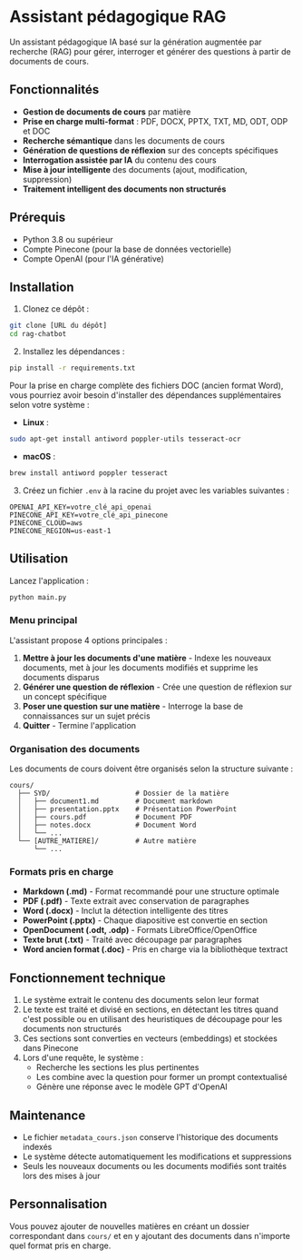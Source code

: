 # Assistant pédagogique RAG

Un assistant pédagogique IA basé sur la génération augmentée par recherche (RAG) pour gérer, interroger et générer des questions à partir de documents de cours.

## Fonctionnalités

- **Gestion de documents de cours** par matière
- **Prise en charge multi-format** : PDF, DOCX, PPTX, TXT, MD, ODT, ODP et DOC
- **Recherche sémantique** dans les documents de cours
- **Génération de questions de réflexion** sur des concepts spécifiques
- **Interrogation assistée par IA** du contenu des cours
- **Mise à jour intelligente** des documents (ajout, modification, suppression)
- **Traitement intelligent des documents non structurés**

## Prérequis

- Python 3.8 ou supérieur
- Compte Pinecone (pour la base de données vectorielle)
- Compte OpenAI (pour l'IA générative)

## Installation

1. Clonez ce dépôt :
```bash
git clone [URL du dépôt]
cd rag-chatbot
```

2. Installez les dépendances :
```bash
pip install -r requirements.txt
```

Pour la prise en charge complète des fichiers DOC (ancien format Word), vous pourriez avoir besoin d'installer des dépendances supplémentaires selon votre système :

- **Linux** :
```bash
sudo apt-get install antiword poppler-utils tesseract-ocr
```

- **macOS** :
```bash
brew install antiword poppler tesseract
```

3. Créez un fichier `.env` à la racine du projet avec les variables suivantes :
```
OPENAI_API_KEY=votre_clé_api_openai
PINECONE_API_KEY=votre_clé_api_pinecone
PINECONE_CLOUD=aws
PINECONE_REGION=us-east-1
```

## Utilisation

Lancez l'application :
```bash
python main.py
```

### Menu principal

L'assistant propose 4 options principales :

1. **Mettre à jour les documents d'une matière** - Indexe les nouveaux documents, met à jour les documents modifiés et supprime les documents disparus
2. **Générer une question de réflexion** - Crée une question de réflexion sur un concept spécifique
3. **Poser une question sur une matière** - Interroge la base de connaissances sur un sujet précis
4. **Quitter** - Termine l'application

### Organisation des documents

Les documents de cours doivent être organisés selon la structure suivante :
```
cours/
  ├── SYD/                     # Dossier de la matière
  │   ├── document1.md         # Document markdown
  │   ├── presentation.pptx    # Présentation PowerPoint
  │   ├── cours.pdf            # Document PDF
  │   ├── notes.docx           # Document Word
  │   └── ...
  └── [AUTRE_MATIERE]/         # Autre matière
      └── ...
```

### Formats pris en charge

- **Markdown (.md)** - Format recommandé pour une structure optimale
- **PDF (.pdf)** - Texte extrait avec conservation de paragraphes
- **Word (.docx)** - Inclut la détection intelligente des titres
- **PowerPoint (.pptx)** - Chaque diapositive est convertie en section
- **OpenDocument (.odt, .odp)** - Formats LibreOffice/OpenOffice
- **Texte brut (.txt)** - Traité avec découpage par paragraphes
- **Word ancien format (.doc)** - Pris en charge via la bibliothèque textract

## Fonctionnement technique

1. Le système extrait le contenu des documents selon leur format
2. Le texte est traité et divisé en sections, en détectant les titres quand c'est possible ou en utilisant des heuristiques de découpage pour les documents non structurés
3. Ces sections sont converties en vecteurs (embeddings) et stockées dans Pinecone
4. Lors d'une requête, le système :
   - Recherche les sections les plus pertinentes
   - Les combine avec la question pour former un prompt contextualisé
   - Génère une réponse avec le modèle GPT d'OpenAI

## Maintenance

- Le fichier `metadata_cours.json` conserve l'historique des documents indexés
- Le système détecte automatiquement les modifications et suppressions
- Seuls les nouveaux documents ou les documents modifiés sont traités lors des mises à jour

## Personnalisation

Vous pouvez ajouter de nouvelles matières en créant un dossier correspondant dans `cours/` et en y ajoutant des documents dans n'importe quel format pris en charge. 